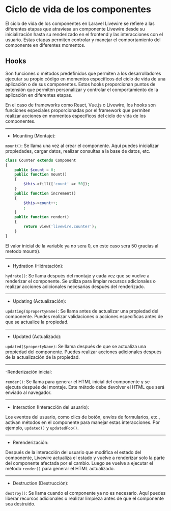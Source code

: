 # Ciclo de vida de los componentes

El ciclo de vida de los componentes en Laravel Livewire se refiere a las diferentes etapas que atraviesa un componente Livewire desde su inicialización hasta su renderizado en el frontend y las interacciones con el usuario. Estas etapas permiten controlar y manejar el comportamiento del componente en diferentes momentos.

## Hooks

Son funciones o métodos predefinidos que permiten a los desarrolladores ejecutar su propio código en momentos específicos del ciclo de vida de una aplicación o de sus componentes. Estos hooks proporcionan puntos de extensión que permiten personalizar y controlar el comportamiento de la aplicación en diferentes etapas.

En el caso de frameworks como React, Vue.js o Livewire, los hooks son funciones especiales proporcionadas por el framework que permiten realizar acciones en momentos específicos del ciclo de vida de los componentes.

---

- Mounting (Montaje):

`mount()`: Se llama una vez al crear el componente. Aquí puedes inicializar propiedades, cargar datos, realizar consultas a la base de datos, etc.

```php
class Counter extends Component
{
    public $count = 0;
    public function mount()
    {
        $this->fill(['count' => 50]);
    }
    public function increment()
    {
        $this->count++;
        ;
    }
    public function render()
    {
        return view('livewire.counter');
    }
}
```

El valor inicial de la variable ya no sera 0, en este caso sera 50 gracias al metodo mount().

---

- Hydration (Hidratación):

`hydrate()`: Se llama después del montaje y cada vez que se vuelve a renderizar el componente. Se utiliza para limpiar recursos adicionales o realizar acciones adicionales necesarias después del renderizado.

---

- Updating (Actualización):

`updating($propertyName)`: Se llama antes de actualizar una propiedad del componente. Puedes realizar validaciones o acciones específicas antes de que se actualice la propiedad.

---

- Updated (Actualizado):

`updated($propertyName)`: Se llama después de que se actualiza una propiedad del componente. Puedes realizar acciones adicionales después de la actualización de la propiedad.

---

-Renderización inicial:

`render()`: Se llama para generar el HTML inicial del componente y se ejecuta después del montaje. Este método debe devolver el HTML que será enviado al navegador.

---

- Interaction (Interacción del usuario):

Los eventos del usuario, como clics de botón, envíos de formularios, etc., activan métodos en el componente para manejar estas interacciones. Por ejemplo, `updated()` y `updatedFoo()`.

---

- Rerenderización:

Después de la interacción del usuario que modifica el estado del componente, Livewire actualiza el estado y vuelve a renderizar solo la parte del componente afectada por el cambio. Luego se vuelve a ejecutar el método `render()` para generar el HTML actualizado.

---

- Destruction (Destrucción):

`destroy()`: Se llama cuando el componente ya no es necesario. Aquí puedes liberar recursos adicionales o realizar limpieza antes de que el componente sea destruido.
